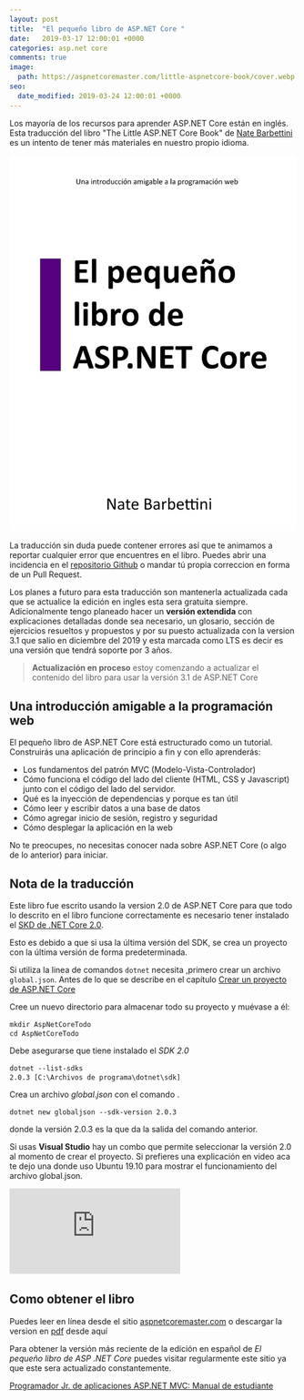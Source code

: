 ```yaml
---
layout: post
title:  "El pequeño libro de ASP.NET Core "
date:   2019-03-17 12:00:01 +0000
categories: asp.net core
comments: true
image:
  path: https://aspnetcoremaster.com/little-aspnetcore-book/cover.webp
seo:
  date_modified: 2019-03-24 12:00:01 +0000
---
```


Los mayoría de los recursos para aprender ASP.NET Core están en inglés. Esta traducción del libro "The Little ASP.NET Core Book" de [Nate Barbettini](https://twitter.com/nbarbettini) es un intento de tener más materiales en nuestro propio idioma.

<img src="/little-aspnetcore-book/cover.webp" loading="lazy"  alt="Portada de El pequeño libro de ASP.NET Core">

La traducción sin duda puede contener errores así que te animamos a reportar cualquier error que encuentres en el libro. Puedes abrir una incidencia en el [repositorio Github](https://github.com/jahbenjah/little-aspnetcore-book/issues) o mandar tú propia correccion en forma de un Pull Request.

Los planes a futuro para esta traducción son mantenerla actualizada cada que se actualice la edición en ingles esta sera gratuita siempre. Adicionalmente tengo planeado hacer un **versión extendida** con explicaciones detalladas donde sea necesario, un glosario, sección de ejercicios resueltos y propuestos y por su puesto actualizada con la version 3.1 que salio en diciembre del 2019 y esta marcada como LTS es decir es una versión que tendrá soporte por 3 años.

> **Actualización en proceso** estoy comenzando a actualizar el contenido del libro para usar la versión 3.1 de ASP.NET Core

## Una introducción amigable a la programación web

El pequeño libro de ASP.NET Core está estructurado como un tutorial. Construirás una aplicación de principio a fin y con ello aprenderás:

* Los fundamentos del patrón MVC (Modelo-Vista-Controlador)
* Cómo funciona el código del lado del cliente (HTML, CSS y Javascript) junto con el código del lado del servidor.
* Qué es la inyección de dependencias y porque es tan útil
* Cómo leer y escribir datos a una base de datos
* Cómo agregar inicio de sesión, registro y seguridad
* Cómo desplegar la aplicación en la web

No te preocupes, no necesitas conocer nada sobre ASP.NET Core (o algo de lo anterior) para iniciar.

## Nota de la traducción

Este libro fue escrito usando la version 2.0 de ASP.NET Core para que todo lo descrito en el libro funcione correctamente es necesario tener instalado el [SKD de .NET Core 2.0](https://dotnet.microsoft.com/download/dotnet-core/2.0).

Esto es debido a que si usa la última versión del SDK, se crea un proyecto con la última versión de forma predeterminada.

Si utiliza la linea de comandos `dotnet` necesita ,primero crear un archivo `global.json`.
Antes de lo que se describe en el capítulo [Crear un proyecto de ASP.NET Core](https://aspnetcoremaster.com/little-aspnetcore-book/chapters/your-first-application/create-aspnetcore-project.html)

Cree un nuevo directorio para almacenar todo su proyecto y muévase a él:

```
mkdir AspNetCoreTodo
cd AspNetCoreTodo
```

Debe asegurarse que tiene instalado el _SDK 2.0_

```
dotnet --list-sdks
2.0.3 [C:\Archivos de programa\dotnet\sdk]
```

Crea un archivo _global.json_ con el comando .

```
dotnet new globaljson --sdk-version 2.0.3
```

donde la versión 2.0.3 es la que da la salida del comando anterior.

Si usas **Visual Studio** hay un combo que permite seleccionar la versión 2.0 al momento de crear el proyecto.
Si prefieres una explicación en video aca te dejo una donde uso Ubuntu 19.10 para mostrar el funcionamiento del archivo global.json.
<div class="video-responsive">
<iframe src="https://www.youtube.com/embed/lN5bW9MTRa8" frameborder="0" allow="accelerometer; autoplay; encrypted-media; gyroscope; picture-in-picture" allowfullscreen></iframe>
</div>

## Como obtener el libro

Puedes leer en línea desde el sitio [aspnetcoremaster.com](https://aspnetcoremaster.com/little-aspnetcore-book/) o descargar la version en [pdf](https://github.com/jahbenjah/little-aspnetcore-book/blob/spanish/ElPeque%C3%B1oLibroDeASPNETCore.pdf) desde aquí

Para obtener la versión más reciente de la edición en español de _El pequeño libro de ASP .NET Core_ puedes visitar regularmente este sitio ya que este sera actualizado constantemente.


<a target="_blank" href="https://www.amazon.com.mx/gp/offer-listing/B07D6GY392/ref=as_li_tl?ie=UTF8&camp=1789&creative=9325&creativeASIN=B07D6GY392&linkCode=am2&tag=aspnetcorem0c-20&linkId=a3022e7b56af7792fc2f9c2b7de90796">Programador Jr. de aplicaciones ASP.NET MVC: Manual de estudiante</a><img src="//ir-mx.amazon-adsystem.com/e/ir?t=aspnetcorem0c-20&l=am2&o=34&a=B07D6GY392" width="1" height="1" border="0" alt="" style="border:none !important; margin:0px !important;" />